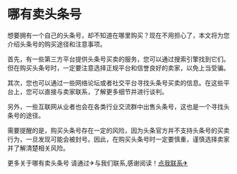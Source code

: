 # 哪有卖头条号

想要拥有一个自己的头条号，却不知道在哪里购买？现在不用担心了，本文将为您介绍头条号的购买途径和注意事项。

首先，有一些第三方平台提供头条号买卖的服务，您可以通过搜索引擎找到它们。但在购买头条号时，一定要注意选择正规平台和信誉良好的卖家，以免上当受骗。

其次，您也可以通过一些网络论坛或者社交平台寻找头条号买卖的信息。在这些平台上，您可以直接与卖家联系，了解更多细节并进行谈判。

另外，一些互联网从业者也会在各类行业交流群中出售头条号，这也是一个寻找头条号的途径。

需要提醒的是，购买头条号存在一定的风险，因为头条官方并不支持头条号的买卖行为，一旦发现可能会被封号。因此，在购买头条号时一定要慎重，谨慎选择卖家并了解清楚相关风险。

更多关于哪有卖头条号 请通过✈与我们联系,感谢阅读！[点我联系✈](https://go.k02.cc)